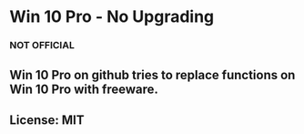 # Win 10 Pro - No Upgrading
### NOT OFFICIAL
## Win 10 Pro on github tries to replace functions on Win 10 Pro with freeware.
## License: MIT
